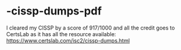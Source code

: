 # -cissp-dumps-pdf
I cleared my CISSP by a score of 917/1000 and all the credit goes to CertsLab as it has all the resource available: https://www.certslab.com/isc2/cissp-dumps.html
